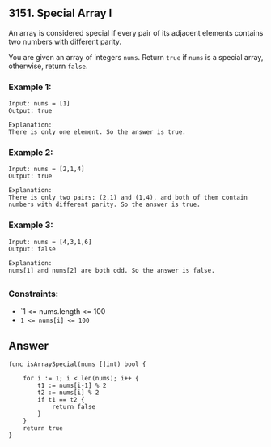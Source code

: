 ## 3151. Special Array I

An array is considered special if every pair of its adjacent elements contains two numbers with different parity.

You are given an array of integers `nums`. Return `true` if `nums` is a special array, otherwise, return `false`.



### Example 1:
```
Input: nums = [1]
Output: true

Explanation:
There is only one element. So the answer is true.
```
### Example 2:
```
Input: nums = [2,1,4]
Output: true

Explanation:
There is only two pairs: (2,1) and (1,4), and both of them contain numbers with different parity. So the answer is true.
```
### Example 3:
```
Input: nums = [4,3,1,6]
Output: false

Explanation:
nums[1] and nums[2] are both odd. So the answer is false.
```


##
### Constraints:

- `1 <= nums.length <= 100
- `1 <= nums[i] <= 100`

## Answer
```
func isArraySpecial(nums []int) bool {
    
    for i := 1; i < len(nums); i++ {
        t1 := nums[i-1] % 2
        t2 := nums[i] % 2
        if t1 == t2 {
            return false
        }
    }
    return true
}
```
